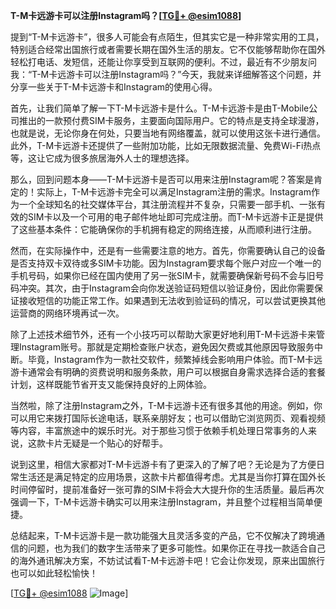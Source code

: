 **T-M卡远游卡可以注册Instagram吗？[[TG💪+ @esim1088](https://t.me/s/esim1088)]**

提到“T-M卡远游卡”，很多人可能会有点陌生，但其实它是一种非常实用的工具，特别适合经常出国旅行或者需要长期在国外生活的朋友。它不仅能够帮助你在国外轻松打电话、发短信，还能让你享受到互联网的便利。不过，最近有不少朋友问我：“T-M卡远游卡可以注册Instagram吗？”今天，我就来详细解答这个问题，并分享一些关于T-M卡远游卡和Instagram的使用心得。

首先，让我们简单了解一下T-M卡远游卡是什么。T-M卡远游卡是由T-Mobile公司推出的一款预付费SIM卡服务，主要面向国际用户。它的特点是支持全球漫游，也就是说，无论你身在何处，只要当地有网络覆盖，就可以使用这张卡进行通信。此外，T-M卡远游卡还提供了一些附加功能，比如无限数据流量、免费Wi-Fi热点等，这让它成为很多旅居海外人士的理想选择。

那么，回到问题本身——T-M卡远游卡是否可以用来注册Instagram呢？答案是肯定的！实际上，T-M卡远游卡完全可以满足Instagram注册的需求。Instagram作为一个全球知名的社交媒体平台，其注册流程并不复杂，只需要一部手机、一张有效的SIM卡以及一个可用的电子邮件地址即可完成注册。而T-M卡远游卡正是提供了这些基本条件：它能确保你的手机拥有稳定的网络连接，从而顺利进行注册。

然而，在实际操作中，还是有一些需要注意的地方。首先，你需要确认自己的设备是否支持双卡双待或多SIM卡功能。因为Instagram要求每个账户对应一个唯一的手机号码，如果你已经在国内使用了另一张SIM卡，就需要确保新号码不会与旧号码冲突。其次，由于Instagram会向你发送验证码短信以验证身份，因此你需要保证接收短信的功能正常工作。如果遇到无法收到验证码的情况，可以尝试更换其他运营商的网络环境再试一次。

除了上述技术细节外，还有一个小技巧可以帮助大家更好地利用T-M卡远游卡来管理Instagram账号。那就是定期检查账户状态，避免因欠费或其他原因导致服务中断。毕竟，Instagram作为一款社交软件，频繁掉线会影响用户体验。而T-M卡远游卡通常会有明确的资费说明和服务条款，用户可以根据自身需求选择合适的套餐计划，这样既能节省开支又能保持良好的上网体验。

当然啦，除了注册Instagram之外，T-M卡远游卡还有很多其他的用途。例如，你可以用它来拨打国际长途电话，联系亲朋好友；也可以借助它浏览网页、观看视频等内容，丰富旅途中的娱乐时光。对于那些习惯于依赖手机处理日常事务的人来说，这款卡片无疑是一个贴心的好帮手。

说到这里，相信大家都对T-M卡远游卡有了更深入的了解了吧？无论是为了方便日常生活还是满足特定的应用场景，这款卡片都值得考虑。尤其是当你打算在国外长时间停留时，提前准备好一张可靠的SIM卡将会大大提升你的生活质量。最后再次强调一下，T-M卡远游卡确实可以用来注册Instagram，并且整个过程相当简单便捷。

总结起来，T-M卡远游卡是一款功能强大且灵活多变的产品，它不仅解决了跨境通信的问题，也为我们的数字生活带来了更多可能性。如果你正在寻找一款适合自己的海外通讯解决方案，不妨试试看T-M卡远游卡吧！它会让你发现，原来出国旅行也可以如此轻松愉快！

[[TG💪+ @esim1088](https://t.me/s/esim1088) ![Image](https://i.postimg.cc/4NQfJmqS/Snipaste-2025-05-13-00-14-12.png)]